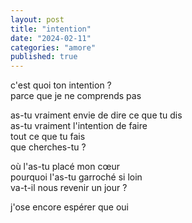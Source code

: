 ```yaml
---
layout: post
title: "intention"
date: "2024-02-11"
categories: "amore"
published: true
---
```


c'est quoi ton intention ?  
parce que je ne comprends pas  

as-tu vraiment envie de dire ce que tu dis  
as-tu vraiment l'intention de faire  
tout ce que tu fais  
que cherches-tu ?  

où l'as-tu placé mon cœur  
pourquoi l'as-tu garroché si loin  
va-t-il nous revenir un jour ?

j'ose encore espérer que oui  
